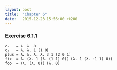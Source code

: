 ```yaml
---
layout: post
title:  "Chapter 6"
date:   2015-12-23 15:56:00 +0200
---
```


### Exercise 6.1.1

    c₀   = λ. λ. 0
    c₂   = λ. λ. 1 (1 0)
    plus = λ. λ. λ. λ. 3 1 (2 0 1)
    fix  = λ. (λ. 1 (λ. (1 1) 0)) (λ. 1 (λ. (1 1) 0))
    foo  = (λ. (λ. 0)) (λ. 0)
